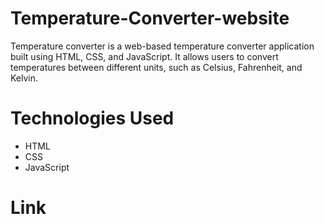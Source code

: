 # Temperature-Converter-website
Temperature converter is a web-based temperature converter application built using HTML, CSS, and JavaScript. 
It allows users to convert temperatures between different units, such as Celsius, Fahrenheit, and Kelvin.

# Technologies Used
- HTML
- CSS
- JavaScript

# Link

